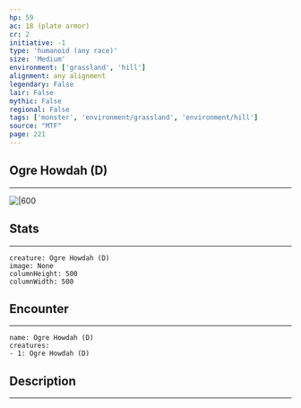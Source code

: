 ```yaml
---
hp: 59
ac: 18 (plate armor)
cr: 2
initiative: -1
type: 'humanoid (any race)'    
size: 'Medium'
environment: ['grassland', 'hill']
alignment: any alignment
legendary: False
lair: False
mythic: False
regional: False
tags: ['monster', 'environment/grassland', 'environment/hill']
source: "MTF"
page: 221
---
```


## Ogre Howdah (D)
---

![|600](D:/Program%20Files/5e.tools/img/bestiary/MTF/Ogre%20Howdah.jpg)

## Stats
---

```statblock
creature: Ogre Howdah (D)
image: None
columnHeight: 500
columnWidth: 500
```

## Encounter
---

```encounter-table
name: Ogre Howdah (D)
creatures:
- 1: Ogre Howdah (D)
```

## Description
---




